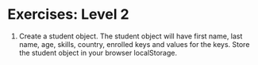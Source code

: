 # Exercises: Level 2

1. Create a student object. The student object will have first name, last name, age, skills, country, enrolled keys and values for the keys. Store the student object in your browser localStorage.